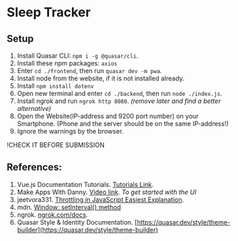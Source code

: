 # Sleep Tracker
## Setup
1. Install Quasar CLI: `npm i -g @quasar/cli`.
2. Install these npm packages: `axios`
3. Enter `cd ./frontend`, then run `quasar dev -m pwa`.
4. Install node from the website, if it is not installed already. 
5. Install `npm install dotenv`
6. Open new terminal and enter `cd ./backend`, then run `node ./index.js`. 
7. Install ngrok and run `ngrok http 8080`. *(remove later and find a better alternative)*
8. Open the Website(IP-address and 9200 port number) on your Smartphone. (Phone and the server should be on the same IP-address!)
9. Ignore the warnings by the browser. 

!CHECK IT BEFORE SUBMISSION

## References:
1. Vue.js Documentation Tutorials. [Tutorials Link](https://vuejs.org/tutorial/). 
2. Make Apps With Danny. [Video link](https://www.youtube.com/watch?v=PjCqsf87Z1Y). *To get started with the UI*
3. jeetvora331. [Throttling in JavaScript Easiest Explanation](https://dev.to/jeetvora331/throttling-in-javascript-easiest-explanation-1081). 
4. mdn. [Window: setInterval() method](https://developer.mozilla.org/en-US/docs/Web/API/Window/setInterval)
5. ngrok. [ngrok.com/docs](https://ngrok.com/docs). 
6. Quasar Style & Identity Documentation. [https://quasar.dev/style/theme-builder](https://quasar.dev/style/theme-builder)